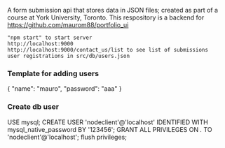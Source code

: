 A form submission api that stores data in JSON files; created as part of a course at York University, Toronto.
This respository is a backend for https://github.com/maurom88/portfolio_ui

    "npm start" to start server
    http://localhost:9000
    http://localhost:9000/contact_us/list to see list of submissions
    user registrations in src/db/users.json

### Template for adding users ###
{
    "name": "mauro",
    "password": "aaa"
}

### Create db user
USE mysql;
CREATE USER 'nodeclient'@'localhost' IDENTIFIED WITH mysql_native_password BY '123456';
GRANT ALL PRIVILEGES ON *.* TO 'nodeclient'@'localhost';
flush privileges;
